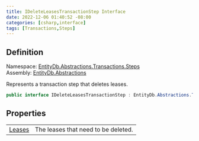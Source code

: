 ```yaml
---
title: IDeleteLeasesTransactionStep Interface
date: 2022-12-06 01:40:52 -08:00
categories: [csharp,interface]
tags: [Transactions,Steps]
---
```


## Definition
Namespace: <a href='/posts/csharp.namespace.entitydb.abstractions.transactions.steps/'>EntityDb.Abstractions.Transactions.Steps</a><br />
Assembly: <a href='/posts/csharp.assembly.entitydb.abstractions/'>EntityDb.Abstractions</a><br />

Represents a transaction step that deletes leases.

```cs
public interface IDeleteLeasesTransactionStep : EntityDb.Abstractions.Transactions.Steps.ITransactionStep
```
## Properties
<table><tr><td><!--/posts/csharp.notimplemented.entitydb.abstractions.transactions.steps.ideleteleasestransactionstep.leases/--><a href='#'>Leases</a></td><td>
The leases that need to be deleted.
</td></tr></table>
